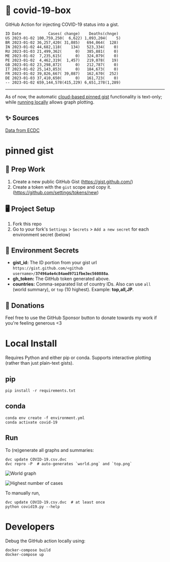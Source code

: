 # 🏥 covid-19-box

GitHub Action for injecting COVID-19 status into a gist.

```
ID Date            Cases( change)    Deaths(chnge)
US 2023-01-02 100,759,250(  6,622) 1,093,204(    5)
BR 2023-01-02 36,257,420( 31,085)   694,064(  128)
IN 2023-01-02 44,682,118(    134)   523,334(    0)
RU 2023-01-03 21,499,362(      0)   385,881(    0)
ME 2023-01-02  7,235,615(      0)   324,079(    0)
PE 2023-01-02  4,462,319(  1,457)   219,078(   19)
GB 2023-01-02 23,298,872(      0)   212,787(    0)
IT 2023-01-02 25,143,853(      0)   184,673(    0)
FR 2023-01-02 39,826,667( 39,087)   162,670(  252)
DE 2023-01-03 37,410,650(      0)   161,723(    0)
-- 2023-01-02 659,144,578(415,229) 6,651,278(1,289)
```

---

As of now, the automatic [cloud-based pinned gist](#pinned-gist) functionality is text-only;
while [running locally](#local-install) allows graph plotting.

## ✨ Sources

[Data from ECDC](https://www.ecdc.europa.eu/en/publications-data/download-todays-data-geographic-distribution-covid-19-cases-worldwide)

# pinned gist

## 🎒 Prep Work
1. Create a new public GitHub Gist (https://gist.github.com/)
1. Create a token with the `gist` scope and copy it. (https://github.com/settings/tokens/new)

## 🖥 Project Setup
1. Fork this repo
1. Go to your fork's `Settings` > `Secrets` > `Add a new secret` for each environment secret (below)

## 🤫 Environment Secrets
- **gist_id:** The ID portion from your gist url `https://gist.github.com/<github username>/`**`37496a4e4c84aed9711fbe3ec560888a`**.
- **gh_token:** The GitHub token generated above.
- **countries:** Comma-separated list of country IDs. Also can use `all` (world summary), or `top` (10 highest). Example: **top,all,JP**.

## 💸 Donations

Feel free to use the GitHub Sponsor button to donate towards my work if you're feeling generous <3

# Local Install

Requires Python and either pip or conda. Supports interactive plotting (rather than just plain-text gists).

## pip

```
pip install -r requirements.txt
```

## conda

```
conda env create -f environment.yml
conda activate covid-19
```

## Run

To (re)generate all graphs and summaries:

```
dvc update COVID-19.csv.dvc
dvc repro -P  # auto-generates `world.png` and `top.png`
```

![World graph](world.png)

![Highest number of cases](top.png)

To manually run,

```
dvc update COVID-19.csv.dvc  # at least once
python covid19.py --help
```

# Developers

Debug the GitHub action locally using:

```
docker-compose build
docker-compose up
```
